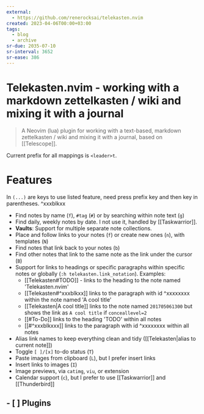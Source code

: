 ```yaml
---
external:
  - https://github.com/renerocksai/telekasten.nvim
created: 2023-04-06T00:00+03:00
tags:
  - blog
  - archive
sr-due: 2035-07-10
sr-interval: 3652
sr-ease: 386
---
```


# Telekasten.nvim - working with a markdown zettelkasten / wiki and mixing it with a journal

> A Neovim (lua) plugin for working with a text-based, markdown zettelkasten / wiki and mixing it with a journal, based on [[Telescope]].

Current prefix for all mappings is `<leader>t`.

# Features

In `(...)` are keys to use listed feature, need press prefix key and then key in parentheses. ^xxxblkxx

- Find notes by name (`f`), `#tag` (`#`) or by searching within note text (`g`)
- Find daily, weekly notes by date. I not use it, handled by [[Taskwarrior]].
- **Vaults**: Support for multiple separate note collections.
- Place and follow links to your notes (`f`) or create new ones (`n`), with templates (`N`)
- Find notes that link back to your notes (`b`)
- Find other notes that link to the same note as the link under the cursor (`B`)
- Support for links to headings or specific paragraphs within specific notes or globally (`:h telekasten.link_notation`). Examples:
  - [[Telekasten#TODO]] - links to the heading to the note named 'Telekasten.nvim'
  - [[Telekasten#^xxxblkxx]] links to the paragraph with id ^xxxxxxxx within the note named 'A cool title'
  - [[Telekasten|A cool title]] links to the note named `201705061300` but shows the link as `A cool title` if `conceallevel=2`
  - [[#To-Do]] links to the heading 'TODO' within all notes
  - [[#^xxxblkxxx]] links to the paragraph with id ^xxxxxxxx within all notes
- Alias link names to keep everything clean and tidy ([[Telekasten|alias to current note]])
- Toggle `[ ]/[x]` to-do status (`T`)
- Paste images from clipboard (`L`), but I prefer insert links
- Insert links to images (`I`)
- Image previews, via `catimg`, `viu`, or extension
- Calendar support (`c`), but I prefer to use [[Taskwarrior]] and [[Thunderbird]]

## - [ ] Plugins
